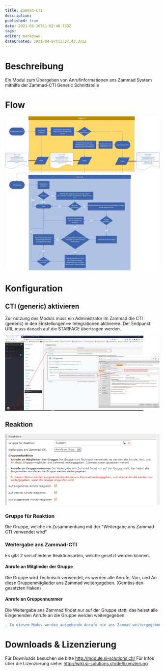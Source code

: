 ```yaml
---
title: Zammad-CTI
description: 
published: true
date: 2021-08-16T11:02:46.789Z
tags: 
editor: markdown
dateCreated: 2021-04-07T11:37:43.372Z
---
```


# Beschreibung
Ein Modul zum Übergeben von Anrufinformationen ans Zammad System mithilfe der Zammad-CTI Generic Schnittstelle
# Flow
![Zammad Flow](/uploads/zammad-cti/zammad-flow.jpg "Zammad Flow")
# Konfiguration
## CTI (generic) aktivieren
Zur nutzung des Moduls muss ein Administrator im Zammad die CTI (generic) in den Einstellungen==> Integrationen aktivieren.
Der Endpunkt URL muss danach auf die STARFACE übertragen werden.

![Zammad Cti Activate](/uploads/zammad-cti/zammad-cti-activate.png "Zammad Cti Activate")

## Reaktion
![Zammad Reaction](/uploads/zammad-cti/zammad-reaction.png "Zammad Reaction")

### Gruppe für Reaktion
Die Gruppe, welche im Zusammenhang mit der "Weitergabe ans Zammad-CTI verwendet wird"

### Weitergabe ans Zammad-CTI

Es gibt 2 verschiedene Reaktionsarten, welche gesetzt werden können.
#### Anrufe an Mitglieder der Gruppe
Die Gruppe wird Technisch verwendet, es werden alle Anrufe, Von, und An diese Gruppenmitglieder ans Zammad weitergegeben. (Gemäss den gesetzten Haken)

#### Anrufe an Gruppennummer
Die Weitergabe ans Zammad findet nur auf der Gruppe statt, das heisst alle Eingehenden Anrufe an die Gruppe werden weitergegeben.

```diff
- In diesem Modus werden ausgehende Anrufe nie ans Zammad weitergegeben, und interne Anrufe werden nur weitergegeben, wenn die Gruppe angerufen wird.
```
# Downloads & Lizenzierung
Für Downloads besuchen sie bitte http://module.si-solutions.ch/
Für Infos über die Lizenzierung siehe: http://wiki.si-solutions.ch/de/lizenzierung
